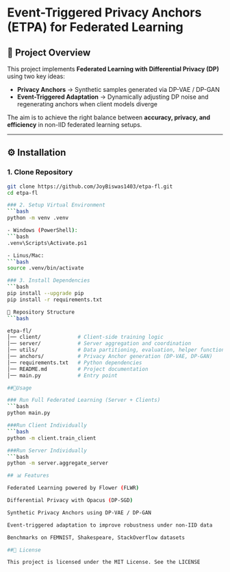 # Event-Triggered Privacy Anchors (ETPA) for Federated Learning

## 📌 Project Overview
This project implements **Federated Learning with Differential Privacy (DP)** using two key ideas:
- **Privacy Anchors** → Synthetic samples generated via DP-VAE / DP-GAN  
- **Event-Triggered Adaptation** → Dynamically adjusting DP noise and regenerating anchors when client models diverge  

The aim is to achieve the right balance between **accuracy, privacy, and efficiency** in non-IID federated learning setups.

---

## ⚙️ Installation

### 1. Clone Repository
```bash
git clone https://github.com/JoyBiswas1403/etpa-fl.git
cd etpa-fl

### 2. Setup Virtual Environment
```bash
python -m venv .venv

- Windows (PowerShell):
```bash
.venv\Scripts\Activate.ps1

- Linus/Mac:
```bash
source .venv/bin/activate

### 3. Install Dependencies 
```bash
pip install --upgrade pip
pip install -r requirements.txt

📂 Repository Structure
```bash

etpa-fl/
│── client/            # Client-side training logic
│── server/            # Server aggregation and coordination
│── utils/             # Data partitioning, evaluation, helper functions
│── anchors/           # Privacy Anchor generation (DP-VAE, DP-GAN)
│── requirements.txt   # Python dependencies
│── README.md          # Project documentation
│── main.py            # Entry point

##🚀Usage

### Run Full Federated Learning (Server + Clients)
```bash
python main.py

###Run Client Individually
```bash
python -m client.train_client

###Run Server Individually
```bash
python -m server.aggregate_server

## 📊 Features

Federated Learning powered by Flower (FLWR)

Differential Privacy with Opacus (DP-SGD)

Synthetic Privacy Anchors using DP-VAE / DP-GAN

Event-triggered adaptation to improve robustness under non-IID data

Benchmarks on FEMNIST, Shakespeare, StackOverflow datasets

##📜 License

This project is licensed under the MIT License. See the LICENSE
